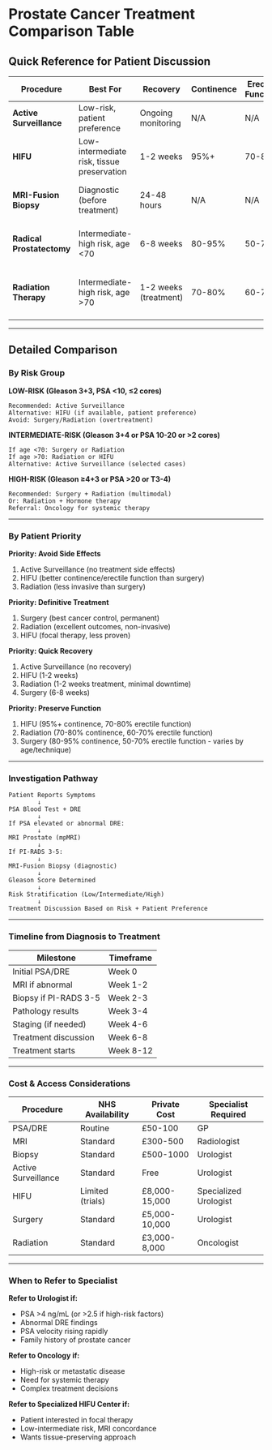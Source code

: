 # Prostate Cancer Treatment Comparison Table

## Quick Reference for Patient Discussion

| Procedure | Best For | Recovery | Continence | Erectile Function | Evidence |
|-----------|----------|----------|-----------|------------------|----------|
| **Active Surveillance** | Low-risk, patient preference | Ongoing monitoring | N/A | N/A | NICE NG131, EAU 2025 |
| **HIFU** | Low-intermediate risk, tissue preservation | 1-2 weeks | 95%+ | 70-80% | NICE IPG756, Ahmed 2021 |
| **MRI-Fusion Biopsy** | Diagnostic (before treatment) | 24-48 hours | N/A | N/A | EAU 2025, NICE NG131 |
| **Radical Prostatectomy** | Intermediate-high risk, age <70 | 6-8 weeks | 80-95% | 50-70% | EAU 2025, Gold Standard |
| **Radiation Therapy** | Intermediate-high risk, age >70 | 1-2 weeks (treatment) | 70-80% | 60-70% | EAU 2025, Equivalent to Surgery |

---

## Detailed Comparison

### By Risk Group

**LOW-RISK (Gleason 3+3, PSA <10, ≤2 cores)**
```
Recommended: Active Surveillance
Alternative: HIFU (if available, patient preference)
Avoid: Surgery/Radiation (overtreatment)
```

**INTERMEDIATE-RISK (Gleason 3+4 or PSA 10-20 or >2 cores)**
```
If age <70: Surgery or Radiation
If age >70: Radiation or HIFU
Alternative: Active Surveillance (selected cases)
```

**HIGH-RISK (Gleason ≥4+3 or PSA >20 or T3-4)**
```
Recommended: Surgery + Radiation (multimodal)
Or: Radiation + Hormone therapy
Referral: Oncology for systemic therapy
```

---

### By Patient Priority

**Priority: Avoid Side Effects**
1. Active Surveillance (no treatment side effects)
2. HIFU (better continence/erectile function than surgery)
3. Radiation (less invasive than surgery)

**Priority: Definitive Treatment**
1. Surgery (best cancer control, permanent)
2. Radiation (excellent outcomes, non-invasive)
3. HIFU (focal therapy, less proven)

**Priority: Quick Recovery**
1. Active Surveillance (no recovery)
2. HIFU (1-2 weeks)
3. Radiation (1-2 weeks treatment, minimal downtime)
4. Surgery (6-8 weeks)

**Priority: Preserve Function**
1. HIFU (95%+ continence, 70-80% erectile function)
2. Radiation (70-80% continence, 60-70% erectile function)
3. Surgery (80-95% continence, 50-70% erectile function - varies by age/technique)

---

### Investigation Pathway

```
Patient Reports Symptoms
        ↓
PSA Blood Test + DRE
        ↓
If PSA elevated or abnormal DRE:
        ↓
MRI Prostate (mpMRI)
        ↓
If PI-RADS 3-5:
        ↓
MRI-Fusion Biopsy (diagnostic)
        ↓
Gleason Score Determined
        ↓
Risk Stratification (Low/Intermediate/High)
        ↓
Treatment Discussion Based on Risk + Patient Preference
```

---

### Timeline from Diagnosis to Treatment

| Milestone | Timeframe |
|-----------|-----------|
| Initial PSA/DRE | Week 0 |
| MRI if abnormal | Week 1-2 |
| Biopsy if PI-RADS 3-5 | Week 2-3 |
| Pathology results | Week 3-4 |
| Staging (if needed) | Week 4-6 |
| Treatment discussion | Week 6-8 |
| Treatment starts | Week 8-12 |

---

### Cost & Access Considerations

| Procedure | NHS Availability | Private Cost | Specialist Required |
|-----------|------------------|--------------|-------------------|
| PSA/DRE | Routine | £50-100 | GP |
| MRI | Standard | £300-500 | Radiologist |
| Biopsy | Standard | £500-1000 | Urologist |
| Active Surveillance | Standard | Free | Urologist |
| HIFU | Limited (trials) | £8,000-15,000 | Specialized Urologist |
| Surgery | Standard | £5,000-10,000 | Urologist |
| Radiation | Standard | £3,000-8,000 | Oncologist |

---

### When to Refer to Specialist

**Refer to Urologist if:**
- PSA >4 ng/mL (or >2.5 if high-risk factors)
- Abnormal DRE findings
- PSA velocity rising rapidly
- Family history of prostate cancer

**Refer to Oncology if:**
- High-risk or metastatic disease
- Need for systemic therapy
- Complex treatment decisions

**Refer to Specialized HIFU Center if:**
- Patient interested in focal therapy
- Low-intermediate risk, MRI concordance
- Wants tissue-preserving approach
